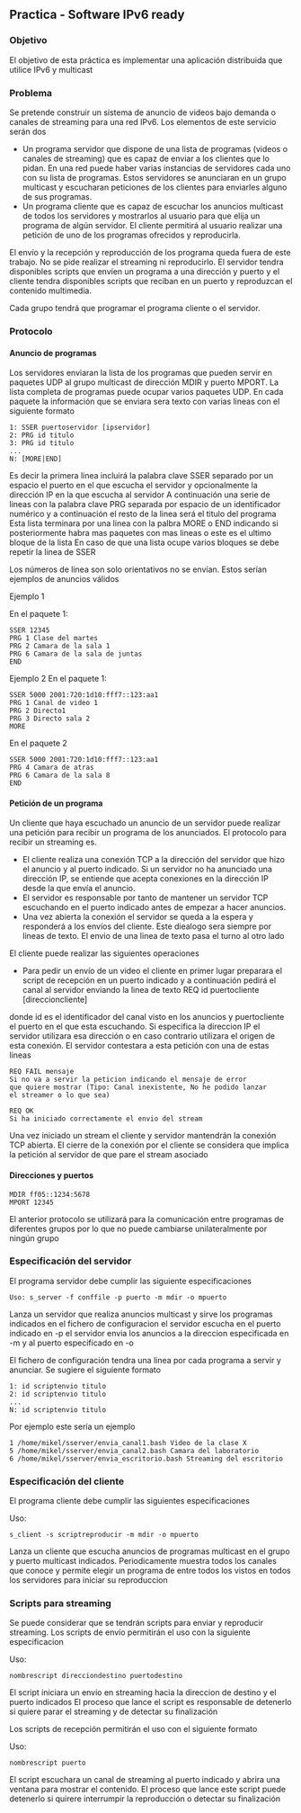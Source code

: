 ## Practica - Software IPv6 ready

### Objetivo

El objetivo de esta práctica es implementar una aplicación distribuida que utilice IPv6 y multicast

### Problema

Se pretende construir un sistema de anuncio de videos bajo demanda o canales de streaming para una red IPv6. Los elementos de este servicio serán dos

- Un programa servidor que dispone de una lista de programas (videos o canales de streaming) que es capaz de enviar a los clientes que lo pidan. En una red puede haber varias instancias de servidores cada uno con su lista de programas. Estos servidores se anunciaran en un grupo multicast y escucharan peticiones de los clientes para enviarles alguno de sus programas. 
- Un programa cliente que es capaz de escuchar los anuncios multicast de todos los servidores y mostrarlos al usuario para que elija un programa de algún servidor. El cliente permitirá al usuario realizar una petición de uno de los programas ofrecidos y reproducirla. 

El envío y la recepción y reproducción de los programa queda fuera de este trabajo. No se pide realizar el streaming ni reproducirlo. El servidor tendra disponibles scripts que envíen un programa a una dirección y puerto y el cliente tendra disponibles scripts que reciban en un puerto y reproduzcan el contenido multimedia.

Cada grupo tendrá que programar el programa cliente o el servidor.

### Protocolo

#### Anuncio de programas

Los servidores enviaran la lista de los programas que pueden servir en paquetes UDP al grupo multicast de dirección MDIR y puerto MPORT. La lista completa de programas puede ocupar varios paquetes UDP. En cada paquete la información que se enviara sera texto con varias lineas con el siguiente formato

```
1: SSER puertoservidor [ipservidor]
2: PRG id titulo  
3: PRG id titulo 
...
N: [MORE|END]
```

Es decir la primera linea incluirá la palabra clave SSER separado por un espacio el puerto en el que escucha el servidor y opcionalmente la dirección IP en la que escucha al servidor A continuación una serie de lineas con la palabra clave PRG separada por espacio de un identificador numérico y a continuación el resto de la linea será el titulo del programa Esta lista terminara por una linea con la palbra MORE o END indicando si posteriormente habra mas paquetes con mas lineas o este es el ultimo bloque de la lista En caso de que una lista ocupe varios bloques se debe repetir la linea de SSER

Los números de linea son solo orientativos no se envían. Estos serían ejemplos de anuncios válidos

Ejemplo 1

En el paquete 1:


```
SSER 12345
PRG 1 Clase del martes
PRG 2 Camara de la sala 1
PRG 6 Camara de la sala de juntas
END
```

Ejemplo 2
En el paquete 1:

```
SSER 5000 2001:720:1d10:fff7::123:aa1
PRG 1 Canal de video 1
PRG 2 Directo1
PRG 3 Directo sala 2
MORE
```

En el paquete 2

```
SSER 5000 2001:720:1d10:fff7::123:aa1
PRG 4 Camara de atras
PRG 6 Camara de la sala 8    
END
```

#### Petición de un programa

Un cliente que haya escuchado un anuncio de un servidor puede realizar una petición para recibir un programa de los anunciados. El protocolo para recibir un streaming es.

- El cliente realiza una conexión TCP a la dirección del servidor que hizo el anuncio y al puerto indicado. Si un servidor no ha anunciado una dirección IP, se entiende que acepta conexiones en la dirección IP desde la que envía el anuncio. 
- El servidor es responsable por tanto de mantener un servidor TCP escuchando en el puerto indicado antes de empezar a hacer anuncios. 
- Una vez abierta la conexión el servidor se queda a la espera y responderá a los envíos del cliente. Este diealogo sera siempre por lineas de texto. El envio de una linea de texto pasa el turno al otro lado 

El cliente puede realizar las siguientes operaciones

- Para pedir un envío de un video el cliente en primer lugar preparara el script de recepción en un puerto indicado y a continuación pedirá el canal al servidor enviando la linea de texto REQ id puertocliente [direccioncliente] 

donde id es el identificador del canal visto en los anuncios y puertocliente el puerto en el que esta escuchando. Si especifica la direccion IP el servidor utilizara esa dirección o en caso contrario utilizara el origen de esta conexión. El servidor contestara a esta petición con una de estas lineas

```
REQ FAIL mensaje
Si no va a servir la peticion indicando el mensaje de error 
que quiere mostrar (Tipo: Canal inexistente, No he podido lanzar
el streamer o lo que sea)
```

```
REQ OK
Si ha iniciado correctamente el envio del stream
```

Una vez iniciado un stream el cliente y servidor mantendrán la conexión TCP abierta. El cierre de la conexión por el cliente se considera que implica la petición al servidor de que pare el stream asociado

#### Direcciones y puertos

```
MDIR ff05::1234:5678
MPORT 12345
```
El anterior protocolo se utilizará para la comunicación entre programas de diferentes grupos por lo que no puede cambiarse unilateralmente por ningún grupo

### Especificación del servidor

El programa servidor debe cumplir las siguiente especificaciones

`Uso: s_server -f conffile -p puerto -m mdir -o mpuerto`

Lanza un servidor que realiza anuncios multicast y sirve los programas 
indicados en el fichero de configuracion
el servidor escucha en el puerto indicado en -p
el servidor envia los anuncios a la direccion especificada en -m
y al puerto especificado en -o

El fichero de configuración tendra una linea por cada programa a servir y anunciar. Se sugiere el siguiente formato

```
1: id scriptenvio titulo
2: id scriptenvio titulo
...
N: id scriptenvio titulo
```

Por ejemplo este sería un ejemplo 

```
1 /home/mikel/sserver/envia_canal1.bash Video de la clase X
5 /home/mikel/sserver/envia_canal2.bash Camara del laboratorio
6 /home/mikel/sserver/envia_escritorio.bash Streaming del escritorio
```

### Especificación del cliente

El programa cliente debe cumplir las siguientes especificaciones

Uso: 

```
s_client -s scriptreproducir -m mdir -o mpuerto
```

Lanza un cliente que escucha anuncios de programas multicast
en el grupo y puerto multicast indicados.
Periodicamente muestra todos los canales que conoce y permite elegir
un programa de entre todos los vistos en todos los servidores para iniciar
su reproduccion

### Scripts para streaming

Se puede considerar que se tendrán scripts para enviar y reproducir streaming. Los scripts de envío permitirán el uso con la siguiente especificacion

Uso:

```
nombrescript direcciondestino puertodestino
```

El script iniciara un envio en streaming hacia la direccion de destino
y el puerto indicados
El proceso que lance el script es responsable de detenerlo si quiere parar
el streaming y de detectar su finalización

Los scripts de recepción permitirán el uso con el siguiente formato

Uso:

```
nombrescript puerto
```

El script escuchara un canal de streaming al puerto indicado y abrira
una ventana para mostrar el contenido. El proceso que lance este script
puede detenerlo si quirere interrumpir la reproducción o detectar su
finalización
